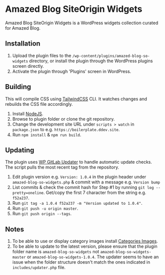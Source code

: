 # Amazed Blog SiteOrigin Widgets

Amazed Blog SiteOrigin Widgets is a WordPress widgets collection curated for Amazed Blog.

## Installation

1. Upload the plugin files to the `/wp-content/plugins/amazed-blog-so-widgets` directory, or install the plugin through the WordPress plugins screen directly.
2. Activate the plugin through 'Plugins' screen in WordPress.

## Building

This will compile CSS using [TailwindCSS](https://tailwindcss.com/) CLI. It watches changes and rebuilds the CSS file accordingly.

1. Install [NodeJS](https://nodejs.org).
2. Browse to plugin folder or clone the git repository.
3. Change the development site URL under `scripts > watch` in `package.json` to e.g. `https://boilerplate.ddev.site`.
4. Run `npm install` & `npm run build`.

## Updating

The plugin uses [WP GitLab Updater](https://github.com/krafit/wp-gitlab-updater) to handle automatic update checks. The script pulls the most recent tag from the repository.

1. Edit plugin version e.g. `Version: 1.0.4` in the plugin header under `amazed-blog-so-widgets.php` & commit with a message e.g. `Version bump`
2. List commits & check the commit hash for Step #1 by running `git log --pretty=oneline`. Get/copy the first 7 character from the string e.g. `f52a237`.
3. Run `git tag -a 1.0.4 f52a237 -m "Version updated to 1.0.4"`.
4. Run `git push -u origin master`.
5. Run `git push origin --tags`.

## Notes

1. To be able to use or display category images install [Categories Images](https://wordpress.org/plugins/categories-images/).
2. To be able to update to the latest version, please ensure that the plugin folder name is `amazed-blog-so-widgets` not `amazed-blog-so-widgets-master` or `amazed-blog-so-widgets-1.0.4`. The updater seems to have an issue when the folder structure doesn't match the ones indicated in `includes/updater.php` file.
